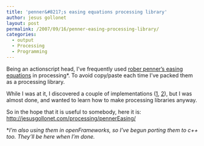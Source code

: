 ```yaml
---
title: 'penner&#8217;s easing equations processing library'
author: jesus gollonet
layout: post
permalink: /2007/09/16/penner-easing-processing-library/
categories:
  - output
  - Processing
  - Programming
---
```

Being an actionscript head, I&#8217;ve frequently used [rober penner&#8217;s easing equations][1] in processing*. To avoid copy/paste each time I&#8217;ve packed them as a processing library. 

While I was at it, I discovered a couple of implementations ([1][2], [2][3]), but I was almost done, and wanted to learn how to make processing libraries anyway.

So in the hope that it is useful to somebody, here it is:  
<http://jesusgollonet.com/processing/pennerEasing/>

**I&#8217;m also using them in openFrameworks, so I&#8217;ve begun porting them to c++ too. They&#8217;ll be here when I&#8217;m done.*

 [1]: http://robertpenner.com/easing
 [2]: http://media.quilime.com/files/tweening/
 [3]: http://seizethedave.com/etc/penner-easing/